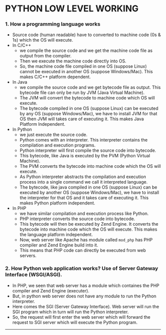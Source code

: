 # PYTHON LOW LEVEL WORKING

### 1. How a programming language works

- Source code (human readable) have to converted to machine code (0s & 1s) which the OS will execute.
- In C/C++
  - we compile the source code and we get the machine code file as output from the compiler.
  - Then we execute the machine code directly into OS.
  - So, the machine code file compiled in one OS (suppose Linux) cannot be executed in another OS (suppose Windows/Mac). This makes C/C++ platform dependent.
- In Java
  - we compile the source code and we get bytecode file as output. This bytecode file can only be run by JVM (Java Virtual Machine).
  - The JVM will convert the bytecode to machine code which OS will execute.
  - The bytecode compiled in one OS (suppose Linux) can be executed by any OS (suppose Windows/Mac), we have to install JVM for that OS then JVM will takes care of executing it. This makes Java Platform Independent.
- In Python
  - we just execute the source code.
  - Python comes with an interpreter. This interpreter contains the compilation and execution programs.
  - Python interpreter will first compile the source code into bytecode.
  - This bytecode, like Java is executed by the PVM (Python Virtual Machine).
  - The PVM converts the bytecode into machine code which the OS will execute.
  - As Python interpreter abstracts the compilation and execution process into a single command we call it interpreted language.
  - The bytecode, like java compiled in one OS (suppose Linux) can be executed by another OS (suppose Windows/Mac), we have to install the interpreter for that OS and it takes care of executing it. This makes Python platform independent.
- In PHP
  - we have similar compilation and execution process like Python.
  - PHP interpreter converts the source code into bytecode.
  - This bytecode will then be executed by Zend Engine. It converts the bytecode into machine code which the OS will execute. This makes the language platform independent.
  - Now, web server like Apache has module called `mod_php` has PHP compiler and Zend Engine build into it.
  - This means that PHP code can directly be executed from web servers.


### 2. How Python web application works? Use of Server Gateway Interface (WSGI/ASGI).

- In PHP, we seen that web server has a module which containes the PHP compiler and Zend Engine (executer).
- But, in python web server does not have any module to run the Python interpreter.
- Here comes the SGI (Server Gateway Interface). Web server will run the SGI program which in turn will run the Python interpreter.
- So, the request will first enter the web server which will forward the request to SGI server which will execute the Python program.
<hr>
